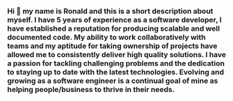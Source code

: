 ### Hi 👋 my name is Ronald and this is a short description about myself. I have 5 years of experience as a software developer, I have established a reputation for producing scalable and well documented code. My ability to work collaboratively with teams and my aptitude for taking ownership of projects have allowed me to consistently deliver high quality solutions. I have a passion for tackling challenging problems and the dedication to staying up to date with the latest technologies. Evolving and growing as a software engineer is a continual goal of mine as helping people/business to thrive in their needs.
